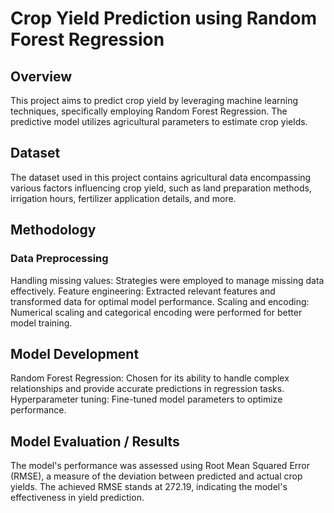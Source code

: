 # Crop Yield Prediction using Random Forest Regression

## Overview
This project aims to predict crop yield by leveraging machine learning techniques, specifically employing Random Forest Regression. The predictive model utilizes agricultural parameters to estimate crop yields.

## Dataset
The dataset used in this project contains agricultural data encompassing various factors influencing crop yield, such as land preparation methods, irrigation hours, fertilizer application details, and more.

## Methodology
### Data Preprocessing
Handling missing values: Strategies were employed to manage missing data effectively.
Feature engineering: Extracted relevant features and transformed data for optimal model performance.
Scaling and encoding: Numerical scaling and categorical encoding were performed for better model training.

## Model Development
Random Forest Regression: Chosen for its ability to handle complex relationships and provide accurate predictions in regression tasks.
Hyperparameter tuning: Fine-tuned model parameters to optimize performance.

## Model Evaluation / Results
The model's performance was assessed using Root Mean Squared Error (RMSE), a measure of the deviation between predicted and actual crop yields. The achieved RMSE stands at 272.19, indicating the model's effectiveness in yield prediction.


